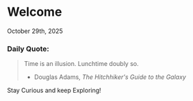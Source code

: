 # Welcome

October 29th, 2025

### Daily Quote:
> Time is an illusion. Lunchtime doubly so.
> 	- Douglas Adams, *The Hitchhiker's Guide to the Galaxy*

Stay Curious and keep Exploring!

